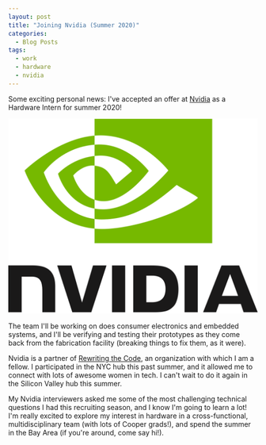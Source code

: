 ```yaml
---
layout: post
title: "Joining Nvidia (Summer 2020)"
categories:
  - Blog Posts
tags:
  - work
  - hardware
  - nvidia
---
```


Some exciting personal news: I've accepted an offer at [Nvidia](https://www.nvidia.com/en-us/) as a Hardware Intern for summer 2020! 

<img src="/assets/images/nvidia.png" alt="Nvidia Logo">

The team I'll be working on does consumer electronics and embedded systems, and I'll be verifying and testing their prototypes as they come back from the fabrication facility (breaking things to fix them, as it were).

Nvidia is a partner of [Rewriting the Code](https://rewritingthecode.org/), an organization with which I am a fellow. I participated in the NYC hub this past summer, and it allowed me to connect with lots of awesome women in tech. I can't wait to do it again in the Silicon Valley hub this summer.

My Nvidia interviewers asked me some of the most challenging technical questions I had this recruiting season, and I know I'm going to learn a lot! I'm really excited to explore my interest in hardware in a cross-functional, multidisciplinary team (with lots of Cooper grads!), and spend the summer in the Bay Area (if you're around, come say hi!).
